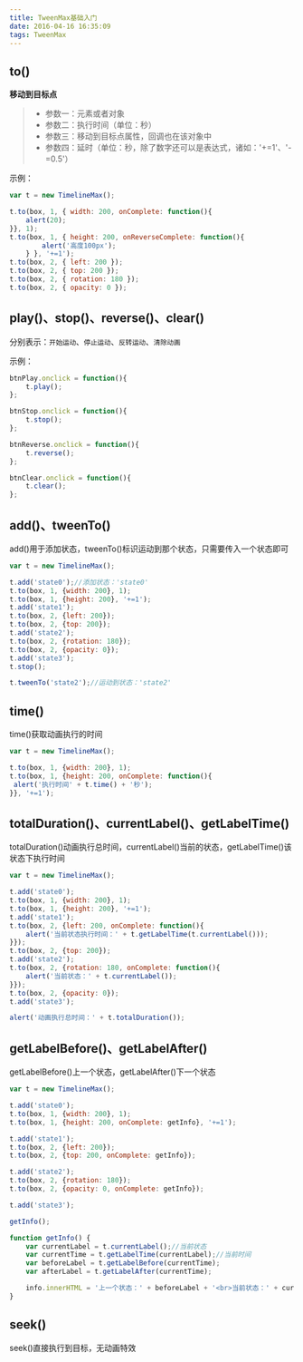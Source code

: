 ```yaml
---
title: TweenMax基础入门
date: 2016-04-16 16:35:09
tags: TweenMax
---
```


## to()

**移动到目标点**

> * 参数一：元素或者对象
> * 参数二：执行时间（单位：秒）
> * 参数三：移动到目标点属性，回调也在该对象中
> * 参数四：延时（单位：秒，除了数字还可以是表达式，诸如：'+=1'、'-=0.5'）

示例：

```javascript
var t = new TimelineMax();

t.to(box, 1, { width: 200, onComplete: function(){
    alert(20);
}}, 1);
t.to(box, 1, { height: 200, onReverseComplete: function(){
        alert('高度100px');
    } }, '+=1');
t.to(box, 2, { left: 200 });
t.to(box, 2, { top: 200 });
t.to(box, 2, { rotation: 180 });
t.to(box, 2, { opacity: 0 });
```

<!--more-->

## play()、stop()、reverse()、clear()

分别表示：`开始运动`、`停止运动`、`反转运动`、`清除动画`

示例：

```javascript
btnPlay.onclick = function(){
    t.play();
};

btnStop.onclick = function(){
    t.stop();
};

btnReverse.onclick = function(){
    t.reverse();
};

btnClear.onclick = function(){
    t.clear();
};
```

## add()、tweenTo()

add()用于添加状态，tweenTo()标识运动到那个状态，只需要传入一个状态即可

```javascript
var t = new TimelineMax();

t.add('state0');//添加状态：'state0'
t.to(box, 1, {width: 200}, 1);
t.to(box, 1, {height: 200}, '+=1');
t.add('state1');
t.to(box, 2, {left: 200});
t.to(box, 2, {top: 200});
t.add('state2');
t.to(box, 2, {rotation: 180});
t.to(box, 2, {opacity: 0});
t.add('state3');
t.stop();

t.tweenTo('state2');//运动到状态：'state2'
```

## time()

time()获取动画执行的时间

```javascript
var t = new TimelineMax();

t.to(box, 1, {width: 200}, 1);
t.to(box, 1, {height: 200, onComplete: function(){
 alert('执行时间' + t.time() + '秒');
}}, '+=1');
```

## totalDuration()、currentLabel()、getLabelTime()

totalDuration()动画执行总时间，currentLabel()当前的状态，getLabelTime()该状态下执行时间

```javascript
var t = new TimelineMax();

t.add('state0');
t.to(box, 1, {width: 200}, 1);
t.to(box, 1, {height: 200}, '+=1');
t.add('state1');
t.to(box, 2, {left: 200, onComplete: function(){
    alert('当前状态执行时间：' + t.getLabelTime(t.currentLabel()));
}});
t.to(box, 2, {top: 200});
t.add('state2');
t.to(box, 2, {rotation: 180, onComplete: function(){
    alert('当前状态：' + t.currentLabel());
}});
t.to(box, 2, {opacity: 0});
t.add('state3');

alert('动画执行总时间：' + t.totalDuration());
```

## getLabelBefore()、getLabelAfter()

getLabelBefore()上一个状态，getLabelAfter()下一个状态

```javascript
var t = new TimelineMax();

t.add('state0');
t.to(box, 1, {width: 200}, 1);
t.to(box, 1, {height: 200, onComplete: getInfo}, '+=1');

t.add('state1');
t.to(box, 2, {left: 200});
t.to(box, 2, {top: 200, onComplete: getInfo});

t.add('state2');
t.to(box, 2, {rotation: 180});
t.to(box, 2, {opacity: 0, onComplete: getInfo});

t.add('state3');

getInfo();

function getInfo() {
    var currentLabel = t.currentLabel();//当前状态
    var currentTime = t.getLabelTime(currentLabel);//当前时间
    var beforeLabel = t.getLabelBefore(currentTime);
    var afterLabel = t.getLabelAfter(currentTime);

    info.innerHTML = '上一个状态：' + beforeLabel + '<br>当前状态：' + currentLabel + '<br>下一个状态：' + afterLabel;
}
```

## seek()

seek()直接执行到目标，无动画特效




